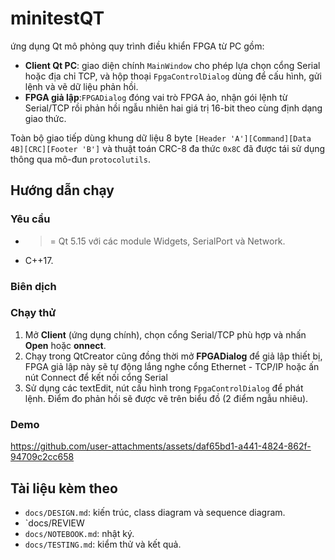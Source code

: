 # minitestQT

ứng dụng Qt mô phỏng quy trình điều khiển FPGA từ PC gồm:

- **Client Qt PC**: giao diện chính `MainWindow` cho phép lựa chọn cổng Serial hoặc địa chỉ TCP, và hộp thoại `FpgaControlDialog` dùng để cấu hình, gửi lệnh và vẽ dữ liệu phản hồi.
- **FPGA giả lập**:`FPGADialog` đóng vai trò FPGA ảo, nhận gói lệnh từ Serial/TCP rồi phản hồi ngẫu nhiên hai giá trị 16-bit theo cùng định dạng giao thức.

Toàn bộ giao tiếp dùng khung dữ liệu 8 byte `[Header 'A'][Command][Data 4B][CRC][Footer 'B']` và thuật toán CRC-8 đa thức `0x8C` đã được tái sử dụng thông qua mô-đun `protocolutils`.

## Hướng dẫn chạy

### Yêu cầu

- >= Qt 5.15 với các module Widgets, SerialPort và Network.
- C++17.

### Biên dịch

### Chạy thử

1. Mở **Client** (ứng dụng chính), chọn cổng Serial/TCP phù hợp và nhấn **Open** hoặc **onnect**.
2. Chạy trong QtCreator cũng đồng thời mở **FPGADialog** để giả lập thiết bị, FPGA giả lập này sẽ tự động lắng nghe cổng Ethernet - TCP/IP hoặc ấn nút Connect để kết nối cổng Serial 
3. Sử dụng các textEdit, nút cấu hình trong `FpgaControlDialog` để phát lệnh. Điểm đo phản hồi sẽ được vẽ trên biểu đồ (2 điểm ngẫu nhiêu).

### Demo
https://github.com/user-attachments/assets/daf65bd1-a441-4824-862f-94709c2cc658

## Tài liệu kèm theo

- `docs/DESIGN.md`: kiến trúc, class diagram và sequence diagram.
- `docs/REVIEW
- `docs/NOTEBOOK.md`: nhật ký.
- `docs/TESTING.md`: kiểm thử và kết quả.

